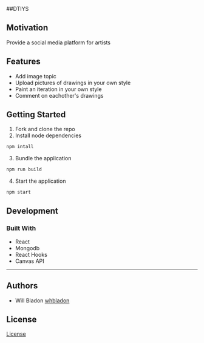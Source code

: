 
##DTIYS



## Motivation
Provide a social media platform for artists

## Features
* Add image topic
* Upload pictures of drawings in your own style
* Paint an iteration in your own style
* Comment on eachother's drawings

## Getting Started

1. Fork and clone the repo
2. Install node dependencies
```bash
npm intall
```
3. Bundle the application
```js
npm run build
```
4. Start the application

```bash
npm start
```

## Development
### Built With
* React
* Mongodb
* React Hooks
* Canvas API
* **




## Authors
* Will Bladon [whbladon](https://github.com/whbladon)

## License
[License](https://github.com/oslabs-beta/socketcast/LICENSE)
